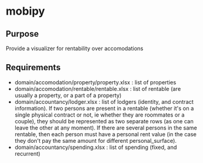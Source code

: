 # mobipy
## Purpose
Provide a visualizer for rentability over accomodations

## Requirements
- domain/accomodation/property/property.xlsx : list of properties
- domain/accomodation/rentable/rentable.xlsx : list of rentable (are usually a property, or a part of a property)
- domain/accountancy/lodger.xlsx : list of lodgers (identity, and contract information). If two persons are present in a rentable (whether it's on a single physical contract or not, ie whether they are roommates or a couple), they should be represented as two separate rows (as one can leave the other at any moment). If there are several persons in the same rentable, then each person must have a personal rent value (in the case they don't pay the same amount for different personal_surface).
- domain/accountancy/spending.xlsx : list of spending (fixed, and recurrent)

